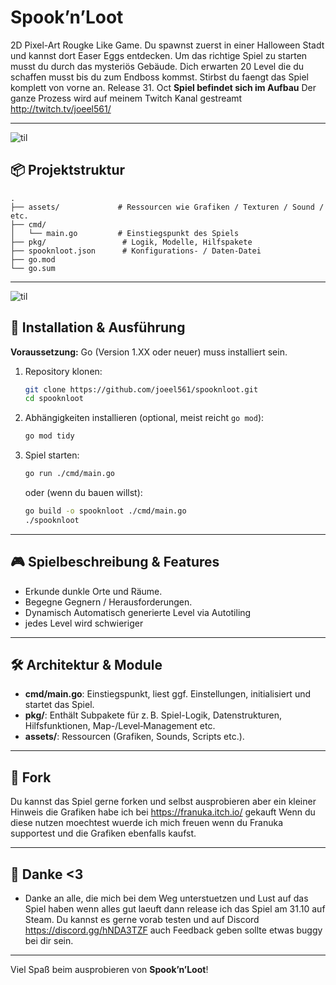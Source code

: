 # Spook’n’Loot

2D Pixel-Art Rougke Like Game. Du spawnst zuerst in einer Halloween Stadt und kannst dort Easer Eggs entdecken. Um das richtige Spiel zu starten musst du durch das mysteriös Gebäude. Dich erwarten 20 Level die du schaffen musst bis du zum Endboss kommst. Stirbst du faengt das Spiel komplett von vorne an. Release 31. Oct **Spiel befindet sich im Aufbau** Der ganze Prozess wird auf meinem Twitch Kanal gestreamt http://twitch.tv/joeel561/

---

![til](./assets/preview1.gif)

## 📦 Projektstruktur

```
.
├── assets/             # Ressourcen wie Grafiken / Texturen / Sound / etc.
├── cmd/
│   └── main.go         # Einstiegspunkt des Spiels
├── pkg/                 # Logik, Modelle, Hilfspakete
├── spooknloot.json      # Konfigurations- / Daten-Datei
├── go.mod
└── go.sum
```

---

![til](./assets/preview2.gif)

## 🚀 Installation & Ausführung

**Voraussetzung:** Go (Version 1.XX oder neuer) muss installiert sein.

1. Repository klonen:
   ```bash
   git clone https://github.com/joeel561/spooknloot.git
   cd spooknloot
   ```

2. Abhängigkeiten installieren (optional, meist reicht `go mod`):
   ```bash
   go mod tidy
   ```

3. Spiel starten:
   ```bash
   go run ./cmd/main.go
   ```

   oder (wenn du bauen willst):
   ```bash
   go build -o spooknloot ./cmd/main.go
   ./spooknloot
   ```

---

## 🎮 Spielbeschreibung & Features

- Erkunde dunkle Orte und Räume.    
- Begegne Gegnern / Herausforderungen.  
- Dynamisch Automatisch generierte Level via Autotiling
- jedes Level wird schwieriger 

---

## 🛠️ Architektur & Module

- **cmd/main.go**: Einstiegspunkt, liest ggf. Einstellungen, initialisiert und startet das Spiel.  
- **pkg/**: Enthält Subpakete für z. B. Spiel-Logik, Datenstrukturen, Hilfsfunktionen, Map-/Level‑Management etc.  
- **assets/**: Ressourcen (Grafiken, Sounds, Scripts etc.).  

---

## 🤝 Fork

Du kannst das Spiel gerne forken und selbst ausprobieren aber ein kleiner Hinweis die Grafiken habe ich bei https://franuka.itch.io/ gekauft 
Wenn du diese nutzen moechtest wuerde ich mich freuen wenn du Franuka supportest und die Grafiken ebenfalls kaufst.

---

## 🙏 Danke <3

- Danke an alle, die mich bei dem Weg unterstuetzen und Lust auf das Spiel haben wenn alles gut laeuft dann release ich das Spiel am 31.10 auf Steam. Du kannst es gerne vorab testen und auf Discord https://discord.gg/hNDA3TZF auch Feedback geben sollte etwas buggy bei dir sein. 

---

Viel Spaß beim ausprobieren von **Spook’n’Loot**!
